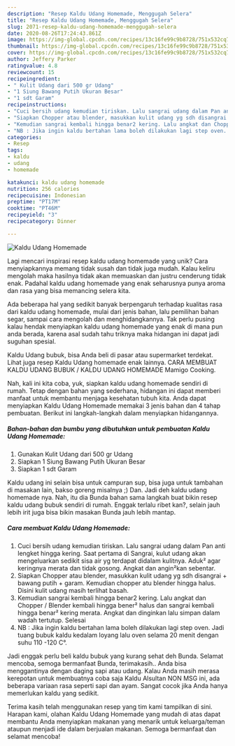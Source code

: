 ```yaml
---
description: "Resep Kaldu Udang Homemade, Menggugah Selera"
title: "Resep Kaldu Udang Homemade, Menggugah Selera"
slug: 2071-resep-kaldu-udang-homemade-menggugah-selera
date: 2020-08-26T17:24:43.861Z
image: https://img-global.cpcdn.com/recipes/13c16fe99c9b8728/751x532cq70/kaldu-udang-homemade-foto-resep-utama.jpg
thumbnail: https://img-global.cpcdn.com/recipes/13c16fe99c9b8728/751x532cq70/kaldu-udang-homemade-foto-resep-utama.jpg
cover: https://img-global.cpcdn.com/recipes/13c16fe99c9b8728/751x532cq70/kaldu-udang-homemade-foto-resep-utama.jpg
author: Jeffery Parker
ratingvalue: 4.8
reviewcount: 15
recipeingredient:
- " Kulit Udang dari 500 gr Udang"
- "1 Siung Bawang Putih Ukuran Besar"
- "1 sdt Garam"
recipeinstructions:
- "Cuci bersih udang kemudian tiriskan. Lalu sangrai udang dalam Pan anti lengket hingga kering. Saat pertama di Sangrai, kulut udang akan mengeluarkan sedikit sisa air yg terdapat didalam kulitnya. Aduk² agar keringnya merata dan tidak gosong. Angkat dan angin²kan sebentar."
- "Siapkan Chopper atau blender, masukkan kulit udang yg sdh disangrai + bawang putih + garam. Kemudian chopper atu blender hingga halus. Disini kulit udang masih terlihat basah."
- "Kemudian sangrai kembali hingga benar2 kering. Lalu angkat dan Chopper / Blender kembali hingga bener² halus dan sangrai kembali hingga benar² kering merata. Angkat dan dinginkan lalu simpan dalam wadah tertutup. Selesai"
- "NB : Jika ingin kaldu bertahan lama boleh dilakukan lagi step oven. Jadi tuang bubuk kaldu kedalam loyang lalu oven selama 20 menit dengan suhu 110 -120 C°."
categories:
- Resep
tags:
- kaldu
- udang
- homemade

katakunci: kaldu udang homemade 
nutrition: 256 calories
recipecuisine: Indonesian
preptime: "PT17M"
cooktime: "PT46M"
recipeyield: "3"
recipecategory: Dinner

---
```



![Kaldu Udang Homemade](https://img-global.cpcdn.com/recipes/13c16fe99c9b8728/751x532cq70/kaldu-udang-homemade-foto-resep-utama.jpg)

Lagi mencari inspirasi resep kaldu udang homemade yang unik? Cara menyiapkannya memang tidak susah dan tidak juga mudah. Kalau keliru mengolah maka hasilnya tidak akan memuaskan dan justru cenderung tidak enak. Padahal kaldu udang homemade yang enak seharusnya punya aroma dan rasa yang bisa memancing selera kita.

Ada beberapa hal yang sedikit banyak berpengaruh terhadap kualitas rasa dari kaldu udang homemade, mulai dari jenis bahan, lalu pemilihan bahan segar, sampai cara mengolah dan menghidangkannya. Tak perlu pusing kalau hendak menyiapkan kaldu udang homemade yang enak di mana pun anda berada, karena asal sudah tahu triknya maka hidangan ini dapat jadi suguhan spesial.

Kaldu Udang bubuk, bisa Anda beli di pasar atau supermarket terdekat. Lihat juga resep Kaldu Udang homemade enak lainnya. CARA MEMBUAT KALDU UDANG BUBUK / KALDU UDANG HOMEMADE Mamigo Cooking.


Nah, kali ini kita coba, yuk, siapkan kaldu udang homemade sendiri di rumah. Tetap dengan bahan yang sederhana, hidangan ini dapat memberi manfaat untuk membantu menjaga kesehatan tubuh kita. Anda dapat menyiapkan Kaldu Udang Homemade memakai 3 jenis bahan dan 4 tahap pembuatan. Berikut ini langkah-langkah dalam menyiapkan hidangannya.

<!--inarticleads1-->

##### Bahan-bahan dan bumbu yang dibutuhkan untuk pembuatan Kaldu Udang Homemade:

1. Gunakan  Kulit Udang dari 500 gr Udang
1. Siapkan 1 Siung Bawang Putih Ukuran Besar
1. Siapkan 1 sdt Garam


Kaldu udang ini selain bisa untuk campuran sup, bisa juga untuk tambahan di masakan lain, bakso goreng misalnya ;) Dan. Jadi deh kaldu udang homemade nya. Nah, itu dia Bunda bahan sama langkah buat bikin resep kaldu udang bubuk sendiri di rumah. Enggak terlalu ribet kan?, selain jauh lebih irit juga bisa bikin masakan Bunda jauh lebih mantap. 

<!--inarticleads2-->

##### Cara membuat Kaldu Udang Homemade:

1. Cuci bersih udang kemudian tiriskan. Lalu sangrai udang dalam Pan anti lengket hingga kering. Saat pertama di Sangrai, kulut udang akan mengeluarkan sedikit sisa air yg terdapat didalam kulitnya. Aduk² agar keringnya merata dan tidak gosong. Angkat dan angin²kan sebentar.
1. Siapkan Chopper atau blender, masukkan kulit udang yg sdh disangrai + bawang putih + garam. Kemudian chopper atu blender hingga halus. Disini kulit udang masih terlihat basah.
1. Kemudian sangrai kembali hingga benar2 kering. Lalu angkat dan Chopper / Blender kembali hingga bener² halus dan sangrai kembali hingga benar² kering merata. Angkat dan dinginkan lalu simpan dalam wadah tertutup. Selesai
1. NB : Jika ingin kaldu bertahan lama boleh dilakukan lagi step oven. Jadi tuang bubuk kaldu kedalam loyang lalu oven selama 20 menit dengan suhu 110 -120 C°.


Jadi enggak perlu beli kaldu bubuk yang kurang sehat deh Bunda. Selamat mencoba, semoga bermanfaat Bunda, terimakasih.. Anda bisa menggantinya dengan daging sapi atau udang. Kalau Anda masih merasa kerepotan untuk membuatnya coba saja Kaldu Alsultan NON MSG ini, ada beberapa variaan rasa seperti sapi dan ayam. Sangat cocok jika Anda hanya memerlukan kaldu yang sedikit. 

Terima kasih telah menggunakan resep yang tim kami tampilkan di sini. Harapan kami, olahan Kaldu Udang Homemade yang mudah di atas dapat membantu Anda menyiapkan makanan yang menarik untuk keluarga/teman ataupun menjadi ide dalam berjualan makanan. Semoga bermanfaat dan selamat mencoba!
